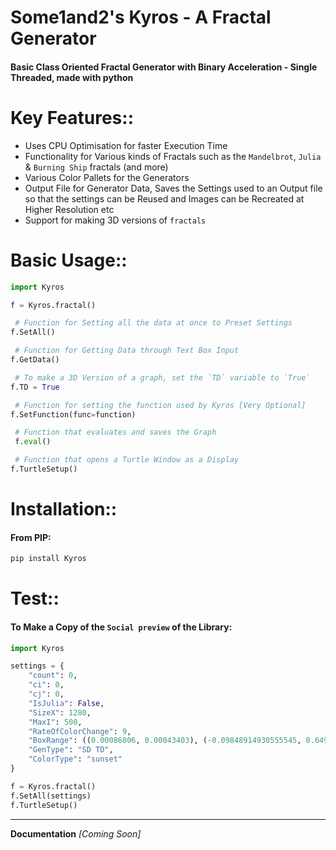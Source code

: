 # Some1and2's Kyros - A Fractal Generator
#### Basic Class Oriented Fractal Generator with Binary Acceleration - Single Threaded, made with python
# Key Features:: 
 - Uses CPU Optimisation for faster Execution Time
 - Functionality for Various kinds of Fractals such as the `Mandelbrot`, `Julia` & `Burning Ship` fractals (and more)
 - Various Color Pallets for the Generators
 - Output File for Generator Data, Saves the Settings used to an Output file so that the settings can be Reused and Images can be Recreated at Higher Resolution etc
 - Support for making 3D versions of `fractals`

# Basic Usage::
```python
import Kyros

f = Kyros.fractal()

 # Function for Setting all the data at once to Preset Settings
f.SetAll()

 # Function for Getting Data through Text Box Input
f.GetData()

 # To make a 3D Version of a graph, set the `TD` variable to `True`
f.TD = True

 # Function for setting the function used by Kyros [Very Optional]
f.SetFunction(func=function)

 # Function that evaluates and saves the Graph
 f.eval()

 # Function that opens a Turtle Window as a Display
f.TurtleSetup()

```

# Installation::
#### From PIP:
```bat
pip install Kyros
```

# Test::
#### To Make a Copy of the `Social preview` of the Library:
```python
import Kyros

settings = {
	"count": 0,
	"ci": 0,
	"cj": 0,
	"IsJulia": False,
	"SizeX": 1280,
	"MaxI": 500,
	"RateOfColorChange": 9,
	"BoxRange": ((0.00086806, 0.00043403), (-0.09848914930555545, 0.6495883493661031)),
	"GenType": "SD TD",
	"ColorType": "sunset"
}

f = Kyros.fractal()
f.SetAll(settings)
f.TurtleSetup()
```

---
**Documentation** *[Coming Soon]*